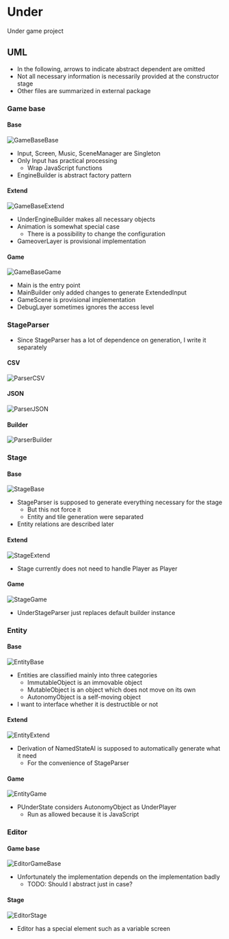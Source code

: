 # Under
Under game project

## UML
- In the following, arrows to indicate abstract dependent are omitted
- Not all necessary information is necessarily provided at the constructor stage
- Other files are summarized in external package

### Game base
#### Base
![GameBaseBase](https://raw.githubusercontent.com/Expine/Under/develop/out/uml/gamebase/Base/GameBaseBase.png)
- Input, Screen, Music, SceneManager are Singleton
- Only Input has practical processing
    - Wrap JavaScript functions
- EngineBuilder is abstract factory pattern

#### Extend
![GameBaseExtend](https://raw.githubusercontent.com/Expine/Under/develop/out/uml/gamebase/Extend/GameBaseExtend.png)
- UnderEngineBuilder makes all necessary objects
- Animation is somewhat special case
    - There is a possibility to change the configuration
- GameoverLayer is provisional implementation

#### Game
![GameBaseGame](https://raw.githubusercontent.com/Expine/Under/develop/out/uml/gamebase/Game/GameBaseGame.png)
- Main is the entry point
- MainBuilder only added changes to generate ExtendedInput
- GameScene is provisional implementation
- DebugLayer sometimes ignores the access level

### StageParser
- Since StageParser has a lot of dependence on generation, I write it separately
#### CSV
![ParserCSV](https://raw.githubusercontent.com/Expine/Under/develop/out/uml/parser/CSV/ParserCSV.png)

#### JSON
![ParserJSON](https://raw.githubusercontent.com/Expine/Under/develop/out/uml/parser/JSON/ParserJSON.png)

#### Builder
![ParserBuilder](https://raw.githubusercontent.com/Expine/Under/develop/out/uml/parser/Builder/ParserBuilder.png)

### Stage
#### Base
![StageBase](https://raw.githubusercontent.com/Expine/Under/develop/out/uml/stage/Base/StageBase.png)
- StageParser is supposed to generate everything necessary for the stage
    - But this not force it
    - Entity and tile generation were separated
- Entity relations are described later

#### Extend
![StageExtend](https://raw.githubusercontent.com/Expine/Under/develop/out/uml/stage/Extend/StageExtend.png)
- Stage currently does not need to handle Player as Player

#### Game
![StageGame](https://raw.githubusercontent.com/Expine/Under/develop/out/uml/stage/Game/StageGame.png)
- UnderStageParser just replaces default builder instance

### Entity
#### Base
![EntityBase](https://raw.githubusercontent.com/Expine/Under/develop/out/uml/entity/Base/EntityBase.png)
- Entities are classified mainly into three categories
    - ImmutableObject is an immovable object
    - MutableObject is an object which does not move on its own
    - AutonomyObject is a self-moving object
- I want to interface whether it is destructible or not

#### Extend
![EntityExtend](https://raw.githubusercontent.com/Expine/Under/develop/out/uml/entity/Extend/EntityExtend.png)
- Derivation of NamedStateAI is supposed to automatically generate what it need
    - For the convenience of StageParser

#### Game
![EntityGame](https://raw.githubusercontent.com/Expine/Under/develop/out/uml/entity/Game/EntityGame.png)
- PUnderState considers AutonomyObject as UnderPlayer
    - Run as allowed because it is JavaScript

### Editor
#### Game base
![EditorGameBase](https://raw.githubusercontent.com/Expine/Under/develop/out/uml/editor/GameBase/EditorGameBase.png)
- Unfortunately the implementation depends on the implementation badly
    - TODO: Should I abstract just in case?

#### Stage
![EditorStage](https://raw.githubusercontent.com/Expine/Under/develop/out/uml/editor/Stage/EditorStage.png)
- Editor has a special element such as a variable screen

